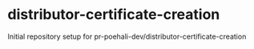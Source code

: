 # distributor-certificate-creation

Initial repository setup for pr-poehali-dev/distributor-certificate-creation